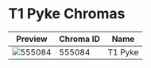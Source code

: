 # T1 Pyke Chromas



| Preview | Chroma ID | Name |
|---------|-----------|------|
| ![555084](https://raw.communitydragon.org/latest/plugins/rcp-be-lol-game-data/global/default/v1/champion-chroma-images/555/555084.png) | 555084 | T1 Pyke |